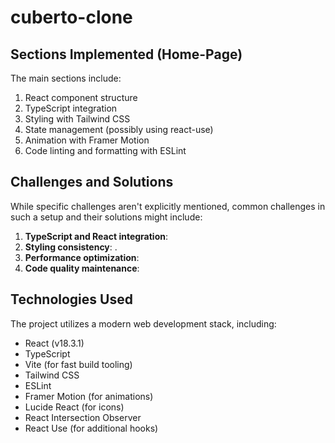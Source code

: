 # cuberto-clone

## Sections Implemented (Home-Page)

The main sections include:

1. React component structure
2. TypeScript integration
3. Styling with Tailwind CSS
4. State management (possibly using react-use)
5. Animation with Framer Motion
6. Code linting and formatting with ESLint

## Challenges and Solutions

While specific challenges aren't explicitly mentioned, common challenges in such a setup and their solutions might include:

1. **TypeScript and React integration**: 
2. **Styling consistency**: .
3. **Performance optimization**:
4. **Code quality maintenance**: 

## Technologies Used

The project utilizes a modern web development stack, including:

- React (v18.3.1)
- TypeScript
- Vite (for fast build tooling)
- Tailwind CSS
- ESLint
- Framer Motion (for animations)
- Lucide React (for icons)
- React Intersection Observer
- React Use (for additional hooks)


